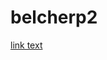 # belcherp2
<a href="https://sites.google.com/stu.palmbeachschools.org/golf-tournament/home">link text</a>
